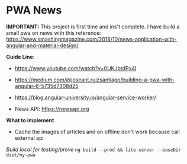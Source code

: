 # PWA News

**IMPORTANT:**
This project is first time and ins't complete.
I have build a small pwa on news with this reference: https://www.smashingmagazine.com/2018/10/news-application-with-angular-and-material-design/

**Guide Line**:
- https://www.youtube.com/watch?v=0UKJbtdPx4I

- https://medium.com/@joseant.ruizsantiago/building-a-pwa-with-angular-6-5735d7308d25

- https://blog.angular-university.io/angular-service-worker/

- News API: https://newsapi.org

**What to implement**
- Cache the images of articles and on offline don't work because call external api

_Build local for testing/prove_
`ng build --prod && lite-server --baseDir dist/my-pwa`
